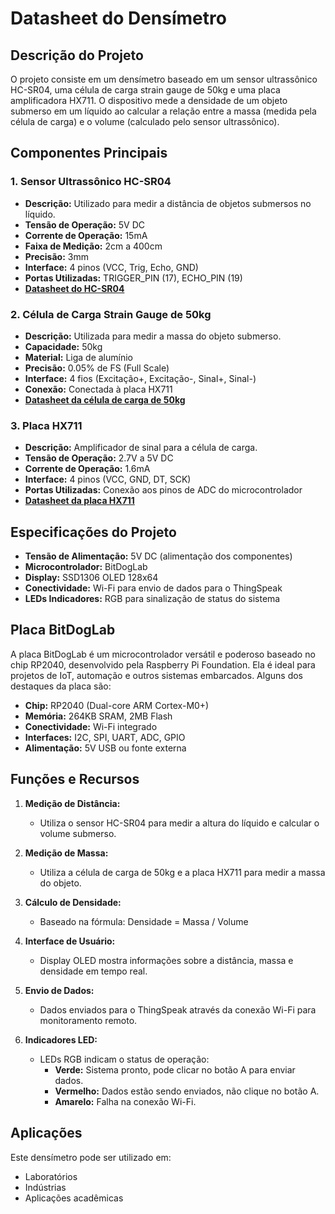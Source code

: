 # Datasheet do Densímetro

## Descrição do Projeto
O projeto consiste em um densímetro baseado em um sensor ultrassônico HC-SR04, uma célula de carga strain gauge de 50kg e uma placa amplificadora HX711. O dispositivo mede a densidade de um objeto submerso em um líquido ao calcular a relação entre a massa (medida pela célula de carga) e o volume (calculado pelo sensor ultrassônico).

## Componentes Principais
### 1. Sensor Ultrassônico HC-SR04
- **Descrição:** Utilizado para medir a distância de objetos submersos no líquido.
- **Tensão de Operação:** 5V DC
- **Corrente de Operação:** 15mA
- **Faixa de Medição:** 2cm a 400cm
- **Precisão:** 3mm
- **Interface:** 4 pinos (VCC, Trig, Echo, GND)
- **Portas Utilizadas:** TRIGGER_PIN (17), ECHO_PIN (19)
- **[Datasheet do HC-SR04](https://drive.google.com/drive/folders/1TMXq3geET8TF6RbS5PApKYEYlExPhu4m?usp=sharing)**

### 2. Célula de Carga Strain Gauge de 50kg
- **Descrição:** Utilizada para medir a massa do objeto submerso.
- **Capacidade:** 50kg
- **Material:** Liga de alumínio
- **Precisão:** 0.05% de FS (Full Scale)
- **Interface:** 4 fios (Excitação+, Excitação-, Sinal+, Sinal-)
- **Conexão:** Conectada à placa HX711
- **[Datasheet da célula de carga de 50kg](https://www.datasheethub.com/50kg-half-bridge-load-cell-sensor/)**

### 3. Placa HX711
- **Descrição:** Amplificador de sinal para a célula de carga.
- **Tensão de Operação:** 2.7V a 5V DC
- **Corrente de Operação:** 1.6mA
- **Interface:** 4 pinos (VCC, GND, DT, SCK)
- **Portas Utilizadas:** Conexão aos pinos de ADC do microcontrolador
- **[Datasheet da placa HX711](https://www.digikey.com/htmldatasheets/production/1836471/0/0/1/hx711.html)**

## Especificações do Projeto
- **Tensão de Alimentação:** 5V DC (alimentação dos componentes)
- **Microcontrolador:** BitDogLab
- **Display:** SSD1306 OLED 128x64
- **Conectividade:** Wi-Fi para envio de dados para o ThingSpeak
- **LEDs Indicadores:** RGB para sinalização de status do sistema

## Placa BitDogLab
A placa BitDogLab é um microcontrolador versátil e poderoso baseado no chip RP2040, desenvolvido pela Raspberry Pi Foundation. Ela é ideal para projetos de IoT, automação e outros sistemas embarcados. Alguns dos destaques da placa são:
- **Chip:** RP2040 (Dual-core ARM Cortex-M0+)
- **Memória:** 264KB SRAM, 2MB Flash
- **Conectividade:** Wi-Fi integrado
- **Interfaces:** I2C, SPI, UART, ADC, GPIO
- **Alimentação:** 5V USB ou fonte externa

## Funções e Recursos
1. **Medição de Distância:**
   - Utiliza o sensor HC-SR04 para medir a altura do líquido e calcular o volume submerso.

2. **Medição de Massa:**
   - Utiliza a célula de carga de 50kg e a placa HX711 para medir a massa do objeto.

3. **Cálculo de Densidade:**
   - Baseado na fórmula: Densidade = Massa / Volume

4. **Interface de Usuário:**
   - Display OLED mostra informações sobre a distância, massa e densidade em tempo real.

5. **Envio de Dados:**
   - Dados enviados para o ThingSpeak através da conexão Wi-Fi para monitoramento remoto.

6. **Indicadores LED:**
   - LEDs RGB indicam o status de operação:
     - **Verde:** Sistema pronto, pode clicar no botão A para enviar dados.
     - **Vermelho:** Dados estão sendo enviados, não clique no botão A.
     - **Amarelo:** Falha na conexão Wi-Fi.

## Aplicações
Este densímetro pode ser utilizado em:
- Laboratórios
- Indústrias
- Aplicações acadêmicas
